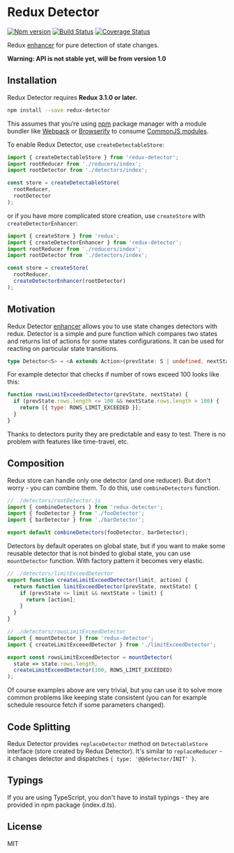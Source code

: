 # Redux Detector
[![Npm version](https://img.shields.io/npm/v/redux-detector.svg?style=flat-square)](https://www.npmjs.com/package/redux-detector)
[![Build Status](https://travis-ci.org/piotr-oles/redux-detector.svg?branch=master)](https://travis-ci.org/piotr-oles/redux-detector)
[![Coverage Status](https://coveralls.io/repos/github/piotr-oles/redux-detector/badge.svg?branch=master)](https://coveralls.io/github/piotr-oles/redux-detector?branch=master)

Redux [enhancer](http://redux.js.org/docs/api/createStore.html) for pure detection of state changes.
 
**Warning: API is not stable yet, will be from version 1.0**

## Installation ##
Redux Detector requires **Redux 3.1.0 or later.**
```sh
npm install --save redux-detector
```
This assumes that you’re using [npm](http://npmjs.com/) package manager with a module bundler like 
[Webpack](http://webpack.github.io/) or [Browserify](http://browserify.org/) to consume 
[CommonJS modules](http://webpack.github.io/docs/commonjs.html).

To enable Redux Detector, use `createDetectableStore`:
```js
import { createDetectableStore } from 'redux-detector';
import rootReducer from './reducers/index';
import rootDetector from './detectors/index';

const store = createDetectableStore(
  rootReducer,
  rootDetector
);
```
 
or if you have more complicated store creation, use `createStore` with `createDetectorEnhancer`:
```js
import { createStore } from 'redux';
import { createDetectorEnhancer } from 'redux-detector';
import rootReducer from './reducers/index';
import rootDetector from './detectors/index';

const store = createStore(
  rootReducer,
  createDetectorEnhancer(rootDetector)
);
```

## Motivation ##
Redux Detector [enhancer](http://redux.js.org/docs/api/createStore.html) allows you to use state changes detectors with redux. 
Detector is a simple and pure function which compares two states and returns list of actions for some states configurations.
It can be used for reacting on particular state transitions.
```typescript
type Detector<S> = <A extends Action>(prevState: S | undefined, nextState: S) => A[] | void
```

For example detector that checks if number of rows exceed 100 looks like this:
```js
function rowsLimitExceededDetector(prevState, nextState) {
  if (prevState.rows.length <= 100 && nextState.rows.length > 100) {
    return [{ type: ROWS_LIMIT_EXCEEDED }];
  }
}
```

Thanks to detectors purity they are predictable and easy to test. There is no problem with features like time-travel, etc.

## Composition ##
Redux store can handle only one detector (and one reducer). But don't worry - you can combine them. To do this, use 
`combineDetectors` function.
```js
// ./detectors/rootDetector.js
import { combineDetectors } from 'redux-detector';
import { fooDetector } from './fooDetector';
import { barDetector } from './barDetector';

export default combineDetectors(fooDetector, barDetector);
```

Detectors by default operates on global state, but if you want to make some reusable detector that is not binded to global state,
you can use `mountDetector` function. With factory pattern it becomes very elastic.
```js
// ./detectors/limitExceedDetector
export function createLimitExceedDetector(limit, action) {
  return function limitExceedDetector(prevState, nextState) {
    if (prevState <= limit && nextState > limit) {
      return [action];
    }
  }
}

// ./detectors/rowsLimitExceedDetector
import { mountDetector } from 'redux-detector';
import { createLimitExceeedDetector } from './limitExceedDetector';

export const rowsLimitExceedDetector = mountDetector(
  state => state.rows.length,
  createLimitExceedDetector(100, ROWS_LIMIT_EXCEEDED)
);
```
Of course examples above are very trivial, but you can use it to solve more common problems like keeping state consistent
(you can for example schedule resource fetch if some parameters changed).

## Code Splitting ##
Redux Detector provides `replaceDetector` method on `DetectableStore` interface (store created by Redux Detector). It's similar to
`replaceReducer` - it changes detector and dispatches `{ type: '@@detector/INIT' }`.

## Typings ##
If you are using TypeScript, you don't have to install typings - they are provided in npm package (index.d.ts).

## License ##
MIT
